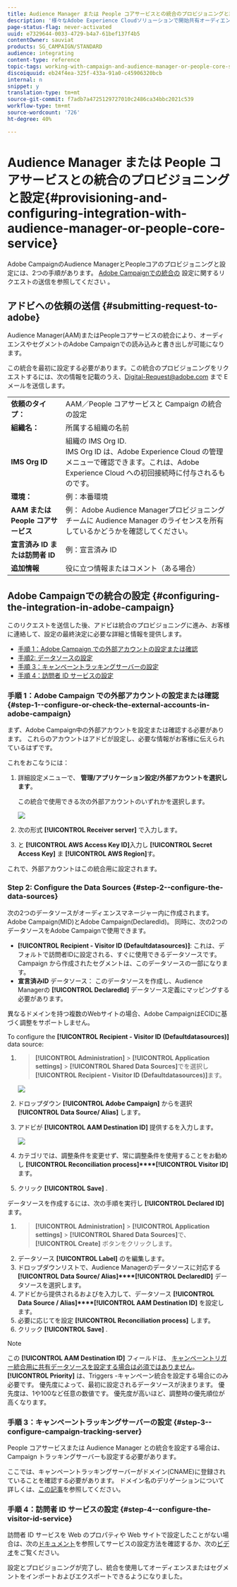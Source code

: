 ```yaml
---
title: Audience Manager または People コアサービスとの統合のプロビジョニングと設定
description: '様々なAdobe Experience Cloudソリューションで開始共有オーディエンスやセグメントにAudience Manager/ユーザーコアサービスを統合する方法を説明します。 '
page-status-flag: never-activated
uuid: e7329644-0033-4729-b4a7-61bef137f4b5
contentOwner: sauviat
products: SG_CAMPAIGN/STANDARD
audience: integrating
content-type: reference
topic-tags: working-with-campaign-and-audience-manager-or-people-core-service
discoiquuid: eb24f4ea-325f-433a-91a0-c45906320bcb
internal: n
snippet: y
translation-type: tm+mt
source-git-commit: f7adb7a4725129727010c2486ca34bbc2021c539
workflow-type: tm+mt
source-wordcount: '726'
ht-degree: 40%

---
```



# Audience Manager または People コアサービスとの統合のプロビジョニングと設定{#provisioning-and-configuring-integration-with-audience-manager-or-people-core-service}

Adobe CampaignのAudience ManagerとPeopleコアのプロビジョニングと設定には、2つの手順があります。 [Adobe Campaignでの統合の](#submitting-request-to-adobe) 設定に関するリクエストの送信を参照してください [](#configuring-the-integration-in-adobe-campaign)。

## アドビへの依頼の送信 {#submitting-request-to-adobe}

Audience Manager(AAM)またはPeopleコアサービスの統合により、オーディエンスやセグメントのAdobe Campaignでの読み込みと書き出しが可能になります。

この統合を最初に設定する必要があります。この統合のプロビジョニングをリクエストするには、次の情報を記載のうえ、[Digital-Request@adobe.com](mailto:Digital-Request@adobe.com) まで E メールを送信します。

<table> 
 <tbody> 
  <tr> 
   <td> <strong>依頼のタイプ：</strong><br /> </td> 
   <td> AAM／People コアサービスと Campaign の統合の設定 </td> 
  </tr> 
  <tr> 
   <td> <strong>組織名：</strong><br /> </td> 
   <td> 所属する組織の名前 </td> 
  </tr> 
  <tr> 
   <td> <strong>IMS Org ID</strong><br /> </td> 
   <td> 組織の IMS Org ID.<br> IMS Org ID は、Adobe Experience Cloud の管理メニューで確認できます。これは、Adobe Experience Cloud への初回接続時に付与されるものです。 </td> 
  </tr> 
  <tr> 
   <td> <strong>環境：</strong><br /> </td> 
   <td> 例：本番環境 </td> 
  </tr> 
  <tr> 
   <td> <strong>AAM または People コアサービス</strong><br /> </td> 
   <td> 例： Adobe Audience Managerプロビジョニングチームに Audience Manager のライセンスを所有しているかどうかを確認してください。</td> 
  </tr> 
  <tr> 
   <td> <strong>宣言済み ID または訪問者 ID</strong><br /> </td> 
   <td> 例：宣言済み ID </td> 
  </tr> 
  <tr> 
   <td> <strong>追加情報</strong><br /> </td> 
   <td> 役に立つ情報またはコメント（ある場合） </td> 
  </tr> 
 </tbody> 
</table>

## Adobe Campaignでの統合の設定 {#configuring-the-integration-in-adobe-campaign}

このリクエストを送信した後、アドビは統合のプロビジョニングに進み、お客様に連絡して、設定の最終決定に必要な詳細と情報を提供します。

* [手順 1：Adobe Campaign での外部アカウントの設定または確認](#step-1--configure-or-check-the-external-accounts-in-adobe-campaign)
* [手順2: データソースの設定](#step-2--configure-the-data-sources)
* [手順 3：キャンペーントラッキングサーバーの設定](#step-3--configure-campaign-tracking-server)
* [手順 4：訪問者 ID サービスの設定](#step-4--configure-the-visitor-id-service)

### 手順 1：Adobe Campaign での外部アカウントの設定または確認 {#step-1--configure-or-check-the-external-accounts-in-adobe-campaign}

まず、Adobe Campaign中の外部アカウントを設定または確認する必要があります。 これらのアカウントはアドビが設定し、必要な情報がお客様に伝えられているはずです。

これをおこなうには：

1. 詳細設定メニューで、 **管理/アプリケーション設定/外部アカウントを選択します**。

   この統合で使用できる次の外部アカウントのいずれかを選択します。

   ![](assets/integration_aam_1.png)

1. 次の形式 **[!UICONTROL Receiver server]** で入力します。
1. と **[!UICONTROL AWS Access Key ID]**&#x200B;入力し **[!UICONTROL Secret Access Key]** ま **[!UICONTROL AWS Region]**&#x200B;す。

これで、外部アカウントはこの統合用に設定されます。

### Step 2: Configure the Data Sources {#step-2--configure-the-data-sources}

次の2つのデータソースがオーディエンスマネージャー内に作成されます。 Adobe Campaign(MID)とAdobe Campaign(DeclaredId)。 同時に、次の2つのデータソースをAdobe Campaignで使用できます。

* **[!UICONTROL Recipient - Visitor ID (Defaultdatasources)]**: これは、デフォルトで訪問者IDに設定される、すぐに使用できるデータソースです。 Campaign から作成されたセグメントは、このデータソースの一部になります。
* **宣言済みID** データソース： このデータソースを作成し、Audience Managerの **[!UICONTROL DeclaredId]** データソース定義にマッピングする必要があります。

異なるドメインを持つ複数のWebサイトの場合、Adobe CampaignはECIDに基づく調整をサポートしません。

To configure the **[!UICONTROL Recipient - Visitor ID (Defaultdatasources)]** data source:

1. > **[!UICONTROL Administration]** > **[!UICONTROL Application settings]** > **[!UICONTROL Shared Data Sources]**&#x200B;でを選択し **[!UICONTROL Recipient - Visitor ID (Defaultdatasources)]**&#x200B;ます。

   ![](assets/integration_aam_2.png)

1. ドロップダウン **[!UICONTROL Adobe Campaign]** からを選択 **[!UICONTROL Data Source/ Alias]** します。
1. アドビが **[!UICONTROL AAM Destination ID]** 提供するを入力します。

   ![](assets/integration_aam_3.png)

1. カテゴリでは、調整条件を変更せず、常に調整条件を使用することをお勧めし **[!UICONTROL Reconciliation process]****[!UICONTROL Visitor ID]**&#x200B;ます。
1. クリック **[!UICONTROL Save]** .

データソースを作成するには、次の手順を実行し **[!UICONTROL Declared ID]** ます。

1. > **[!UICONTROL Administration]** > **[!UICONTROL Application settings]** > **[!UICONTROL Shared Data Sources]**&#x200B;で、 **[!UICONTROL Create]** ボタンをクリックします。
1. データソース **[!UICONTROL Label]** のを編集します。
1. ドロップダウンリストで、Audience Managerのデータソースに対応する **[!UICONTROL Data Source/ Alias]****[!UICONTROL DeclaredID]** データソースを選択します。
1. アドビから提供されるおよびを入力して、データソース **[!UICONTROL Data Source / Alias]****[!UICONTROL AAM Destination ID]** を設定します。
1. 必要に応じてを設定 **[!UICONTROL Reconciliation process]** します。
1. クリック **[!UICONTROL Save]** .

>[!NOTE]
>
>この **[!UICONTROL AAM Destination ID]** フィールドは、 [キャンペーントリガー統合用に共有データソースを設定する場合は必須ではありません](../../integrating/using/configuring-triggers-in-experience-cloud.md)。 **[!UICONTROL Priority]** は、Triggers -キャンペーン統合を設定する場合にのみ必要です。 優先度によって、最初に設定されるデータソースが決まります。 優先度は、1や100など任意の数値です。 優先度が高いほど、調整時の優先順位が高くなります。

### 手順 3：キャンペーントラッキングサーバーの設定 {#step-3--configure-campaign-tracking-server}

People コアサービスまたは Audience Manager との統合を設定する場合は、Campaign トラッキングサーバーも設定する必要があります。

ここでは、キャンペーントラッキングサーバーがドメイン(CNAME)に登録されていることを確認する必要があります。 ドメイン名のデリゲーションについて詳しくは、[この記事](https://docs.campaign.adobe.com/doc/AC/en/technicalResources/Technotes/AdobeCampaign_Deliverability_Sub_Domain_Delegation.pdf)を参照してください。

### 手順 4：訪問者 ID サービスの設定 {#step-4--configure-the-visitor-id-service}

訪問者 ID サービスを Web のプロパティや Web サイトで設定したことがない場合は、次の[ドキュメント](https://docs.adobe.com/content/help/en/id-service/using/implementation/setup-aam-analytics.html)を参照してサービスの設定方法を確認するか、次の[ビデオ](https://helpx.adobe.com/marketing-cloud/how-to/email-marketing.html#step-two)をご覧ください。

設定とプロビジョニングが完了し、統合を使用してオーディエンスまたはセグメントをインポートおよびエクスポートできるようになりました。
